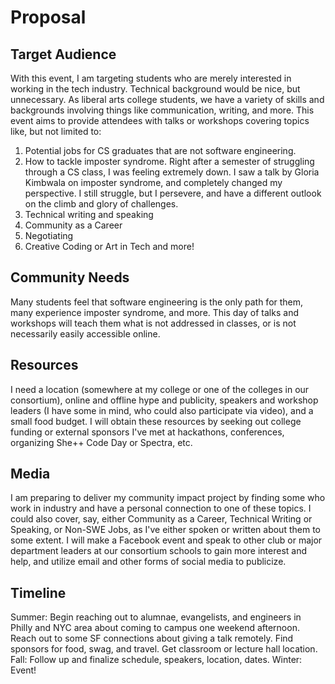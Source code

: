 # Proposal

## Target Audience
With this event, I am targeting students who are merely interested in working in the tech industry. Technical background would be nice, but unnecessary. As liberal arts college students, we have a variety of skills and backgrounds involving things like communication, writing, and more. This event aims to provide attendees with talks or workshops covering topics like, but not limited to:
1. Potential jobs for CS graduates that are not software engineering.
2. How to tackle imposter syndrome. Right after a semester of struggling through a CS class, I was feeling extremely down. I saw a talk by Gloria Kimbwala on imposter syndrome, and completely changed my perspective. I still struggle, but I persevere, and have a different outlook on the climb and glory of challenges.
3. Technical writing and speaking 
4. Community as a Career
5. Negotiating
6. Creative Coding or Art in Tech
and more!

## Community Needs
Many students feel that software engineering is the only path for them, many experience imposter syndrome, and more. This day of talks and workshops will teach them what is not addressed in classes, or is not necessarily easily accessible online.

## Resources
I need a location (somewhere at my college or one of the colleges in our consortium), online and offline hype and publicity, speakers and workshop leaders (I have some in mind, who could also participate via video), and a small food budget. I will obtain these resources by seeking out college funding or external sponsors I've met at hackathons, conferences, organizing She++ Code Day or Spectra, etc.

## Media
I am preparing to deliver my community impact project by finding some who work in industry and have a personal connection to one of these topics. I could also cover, say, either Community as a Career, Technical Writing or Speaking, or Non-SWE Jobs, as I've either spoken or written about them to some extent. I will make a Facebook event and speak to other club or major department leaders at our consortium schools to gain more interest and help, and utilize email and other forms of social media to publicize.

## Timeline 
Summer: Begin reaching out to alumnae, evangelists, and engineers in Philly and NYC area about coming to campus one weekend afternoon. Reach out to some SF connections about giving a talk remotely. Find sponsors for food, swag, and travel. Get classroom or lecture hall location. 
Fall: Follow up and finalize schedule, speakers, location, dates. 
Winter: Event!
